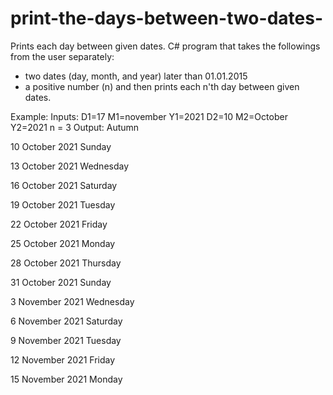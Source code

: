 # print-the-days-between-two-dates-
 Prints each day between given dates. 
 C# program that takes the followings from the user separately:
- two dates (day, month, and year) later than 01.01.2015
- a positive number (n)
and then prints each n'th day between given dates. 

Example:
Inputs: D1=17 M1=november Y1=2021
        D2=10 M2=October Y2=2021
        n = 3
Output:
Autumn

10 October 2021 Sunday

13 October 2021 Wednesday

16 October 2021 Saturday

19 October 2021 Tuesday

22 October 2021 Friday

25 October 2021 Monday

28 October 2021 Thursday

31 October 2021 Sunday

3 November 2021 Wednesday

6 November 2021 Saturday

9 November 2021 Tuesday

12 November 2021 Friday

15 November 2021 Monday 
